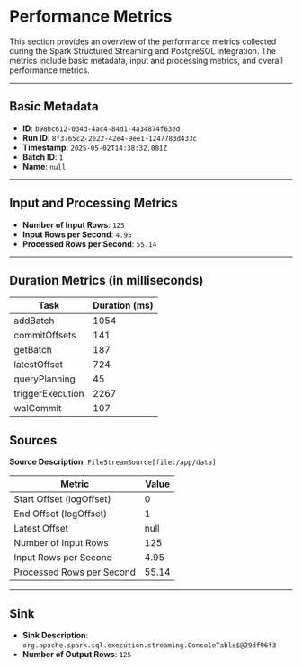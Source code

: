 # Performance Metrics

This section provides an overview of the performance metrics collected during the Spark Structured Streaming and PostgreSQL integration. The metrics include basic metadata, input and processing metrics, and overall performance metrics.

---

## Basic Metadata

- **ID**: `b98bc612-034d-4ac4-84d1-4a34874f63ed`
- **Run ID**: `8f3765c2-2e22-42e4-9ee1-1247783d433c`
- **Timestamp**: `2025-05-02T14:38:32.081Z`
- **Batch ID**: `1`
- **Name**: `null`

---

## Input and Processing Metrics

- **Number of Input Rows**: `125`
- **Input Rows per Second**: `4.95`
- **Processed Rows per Second**: `55.14`

---

## Duration Metrics (in milliseconds)

| Task               | Duration (ms) |
|--------------------|---------------|
| addBatch           | 1054          |
| commitOffsets      | 141           |
| getBatch           | 187           |
| latestOffset       | 724           |
| queryPlanning      | 45            |
| triggerExecution   | 2267          |
| walCommit          | 107           |


## Sources

**Source Description**: `FileStreamSource[file:/app/data]`

| Metric                 | Value    |
|------------------------|----------|
| Start Offset (logOffset) | 0        |
| End Offset (logOffset)   | 1        |
| Latest Offset            | null     |
| Number of Input Rows     | 125      |
| Input Rows per Second    | 4.95     |
| Processed Rows per Second| 55.14    |

---

## Sink

- **Sink Description**: `org.apache.spark.sql.execution.streaming.ConsoleTable$@29df96f3`
- **Number of Output Rows**: `125`
